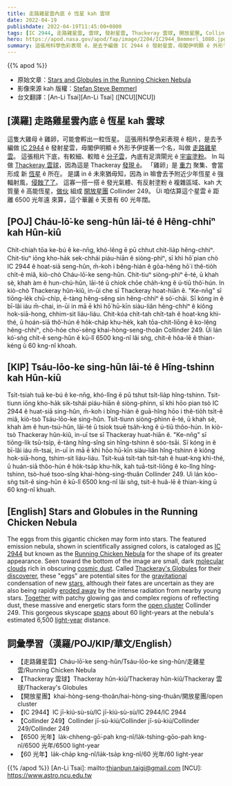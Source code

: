 ```yaml
---
title: 走路雞星雲內底 ê 恆星 kah 雲球
date: 2022-04-19
publishdate: 2022-04-19T11:45:00+0800
tags: [IC 2944, 走路雞星雲, 雲球, 發射星雲, Thackeray 雲球, 開放星團, Collinder 249]
hero: https://apod.nasa.gov/apod/fap/image/2204/IC2944_Bemmerl_1080.jpg
summary: 這張用科學色彩表現 ê，是去予編做 IC 2944 ê 發射星雲，毋閣伊明顯 ê 外形予伊提著一个名，叫做走路雞星雲。
---
```


{{% apod %}}

- 原始文章：[Stars and Globules in the Running Chicken Nebula](https://apod.nasa.gov/apod/ap220419.html)
- 影像來源 kah 版權：[Stefan Steve Bemmerl](https://astrofotografie-steve.de/ueber-mich/)
- 台文翻譯：[An-Li Tsai][An-Li Tsai] ([NCU][NCU])

## [漢羅] 走路雞星雲內底 ê 恆星 kah 雲球
這隻大雞母 ê 雞卵，可能會孵出一粒恆星。
這張用科學色彩表現 ê 相片，是去予編做 [IC 2944][IC 2944] ê 發射星雲，毋閣伊明顯 ê 外形予伊提著一个名，叫做 [走路雞星雲][Running Chicken Nebula]。
這張相片下底，有較細、較暗 ê [分子雲][molecular clouds]，內底有足濟閘光 ê [宇宙塗粉][cosmic dust]。
In 叫做 [Thackeray 雲球][Thackeray's Globules]，因為這是 Thackeray [發現 ê][discoverer]。
「雞卵」是 [重力][gravitational] 聚集、會當形成 新 [恆星][stars] ê 所在。
是講 in ê 未來猶毋知，因為 in 嘛會去予附近少年恆星 ê 強輻射風，[侵蝕了了][eroded away]。
這寡一搭一搭 ê 發光氣體、有反射塗粉 ê 複雜區域、kah 大質量 ê 高能恆星，[做伙][Together] 組成 [開放星團][open cluster] Collinder 249。
Ùi 咱估算這个星雲 ê 距離 6500 光年遠 來算，這个華麗 ê 天景有 60 光年闊。

## [POJ] Cháu-lō͘-ke seng-hûn lāi-té ê Hêng-chhiⁿ kah Hûn-kiû
Chi̍t-chiah tōa ke-bú ê ke-nn̄g, khó-lêng ē pū chhut chi̍t-lia̍p hêng-chhiⁿ.
Chit-tiuⁿ iōng kho-ha̍k sek-chhái piáu-hiān ê siòng-phìⁿ, sī khì hō͘ pian chò IC 2944 ê hoat-siā seng-hûn, m̄-koh i bêng-hián ê gōa-hêng hō͘ i thê-tio̍h chi̍t-ê miâ, kiò-chò Cháu-lō͘-ke seng-hûn.
Chit-tiuⁿ siòng-phìⁿ ē-té, ū khah sè, khah àm ê hun-chú-hûn, lāi-té ū chiok chōe cha̍h-kng ê ú-tiū thô͘-hún.
In kiò-chò Thackeray hûn-kiû, in-ūi che sī Thackeray hoat-hiān ê.
"Ke-nn̄g" sī tiōng-le̍k chū-chi̍p, ē-tàng hêng-sêng sin hêng-chhiⁿ ê só͘-chāi.
Sī kóng in ê bī-lâi iáu m̄-chai, in-ūi in mā ē khì hō͘ hū-kīn siàu-liân hêng-chhiⁿ ê kiông hok-siā-hong, chhim-sit liáu-liáu.
Chit-kóa chi̍t-tah chi̍t-tah ê hoat-kng khì-thé, ū hoán-siā thô͘-hún ê ho̍k-cha̍p khu-he̍k, kah tōa-chit-liōng ê ko-lêng hêng-chhiⁿ, chò-hóe cho͘-sêng khai-hòng-seng-thoân Collinder 249.
Ùi lán kó͘-sǹg chi̍t-ê seng-hûn ê kū-lî 6500 kng-nî lâi sǹg, chit-ê hôa-lē ê thian-kéng ū 60 kng-nî khoah.


## [KIP] Tsáu-lōo-ke sing-hûn lāi-té ê Hîng-tshinn kah Hûn-kiû
Tsi̍t-tsiah tuā ke-bú ê ke-nn̄g, khó-lîng ē pū tshut tsi̍t-lia̍p hîng-tshinn.
Tsit-tiunn iōng kho-ha̍k sik-tshái piáu-hiān ê siòng-phìnn, sī khì hōo pian tsò IC 2944 ê huat-siā sing-hûn, m̄-koh i bîng-hián ê guā-hîng hōo i thê-tio̍h tsi̍t-ê miâ, kiò-tsò Tsáu-lōo-ke sing-hûn.
Tsit-tiunn siòng-phìnn ē-té, ū khah sè, khah àm ê hun-tsú-hûn, lāi-té ū tsiok tsuē tsa̍h-kng ê ú-tiū thôo-hún.
In kiò-tsò Thackeray hûn-kiû, in-uī tse sī Thackeray huat-hiān ê.
"Ke-nn̄g" sī tiōng-li̍k tsū-tsi̍p, ē-tàng hîng-sîng sin hîng-tshinn ê sóo-tsāi.
Sī kóng in ê bī-lâi iáu m̄-tsai, in-uī in mā ē khì hōo hū-kīn siàu-liân hîng-tshinn ê kiông hok-siā-hong, tshim-sit liáu-liáu.
Tsit-kuá tsi̍t-tah tsi̍t-tah ê huat-kng khì-thé, ū huán-siā thôo-hún ê ho̍k-tsa̍p khu-hi̍k, kah tuā-tsit-liōng ê ko-lîng hîng-tshinn, tsò-hué tsoo-sîng khai-hòng-sing-thuân Collinder 249.
Uì lán kóo-sǹg tsi̍t-ê sing-hûn ê kū-lî 6500 kng-nî lâi sǹg, tsit-ê huâ-lē ê thian-kíng ū 60 kng-nî khuah.

## [English] Stars and Globules in the Running Chicken Nebula

The eggs from this gigantic chicken may form into stars.
The featured emission nebula, shown in scientifically assigned colors, is cataloged as [IC 2944][IC 2944] but known as the [Running Chicken Nebula][Running Chicken Nebula] for the shape of its greater appearance.
Seen toward the bottom of the image are small, dark [molecular clouds][molecular clouds] rich in obscuring [cosmic dust][cosmic dust].
Called [Thackeray's Globules][Thackeray's Globules] for their [discoverer][discoverer], these "eggs" are potential sites for the [gravitational][gravitational] condensation of new [stars][stars], although their fates are uncertain as they are also being rapidly [eroded away][eroded away] by the intense radiation from nearby young stars.
[Together][Together] with patchy glowing gas and complex regions of reflecting dust, these massive and energetic stars form the [open cluster][open cluster] Collinder 249.
This gorgeous skyscape [spans][spans] about 60 light-years at the nebula's estimated 6,500 [light-year][light-year] distance.

## 詞彙學習（漢羅/POJ/KIP/華文/English）
- 【走路雞星雲】Cháu-lō͘-ke seng-hûn/Tsáu-lōo-ke sing-hûn/走雞星雲/Running Chicken Nebula
- 【Thackeray 雲球】Thackeray hûn-kiû/Thackeray hûn-kiû/Thackeray 雲球/Thackeray's Globules
- 【開放星團】khai-hòng-seng-thoân/hai-hòng-sing-thuân/開放星團/open cluster
- 【IC 2944】IC jī-kiú-sù-sù/IC jī-kiú-sù-sù/IC 2944/IC 2944
- 【Collinder 249】Collinder jī-sù-kiú/Collinder jī-sù-kiú/Collinder 249/Collinder 249
- 【6500 光年】la̍k-chheng-gō͘-pah kng-nî/la̍k-tshing-gōo-pah kng-nî/6500 光年/6500 light-year
- 【60 光年】la̍k-cha̍p kng-nî/la̍k-tsa̍p kng-nî/60 光年/60 light-year

{{% /apod %}}
[An-Li Tsai]: mailto:thianbun.taigi@gmail.com
[NCU]: https://www.astro.ncu.edu.tw

[copyright]: https://apod.nasa.gov/apod/fap/lib/about_apod.html#srapply

[IC 2944]:https://en.wikipedia.org/wiki/IC_2944
[Running Chicken Nebula]:https://apod.nasa.gov/apod/ap200420.html
[molecular clouds]:https://apod.nasa.gov/apod/ap201122.html
[cosmic dust]:https://en.wikipedia.org/wiki/Cosmic_dust
[Thackeray's Globules]:https://esahubble.org/images/opo0201a/
[discoverer]:https://en.wikipedia.org/wiki/A._David_Thackeray
[gravitational]:https://spaceplace.nasa.gov/what-is-gravity/en/
[stars]:https://science.nasa.gov/astrophysics/focus-areas/how-do-stars-form-and-evolve
[eroded away]:https://apod.nasa.gov/apod/ap061022.html
[Together]:https://www.youtube.com/watch?v=Dxy8NIh5h-0
[open cluster]:https://asterisk.apod.com/viewtopic.php?f=24&t=18009
[spans]:https://thumbs.dreamstime.com/b/maine-coon-cat-jumping-over-couch-low-angle-side-view-young-blue-tabby-indoors-one-sofa-to-another-front-white-wall-187009847.jpg
[light-year]:https://chandra.harvard.edu/photo/cosmic_distance.html
